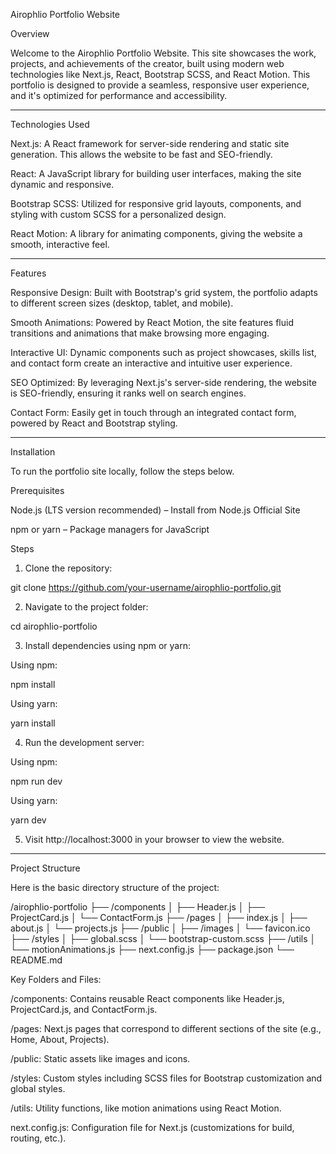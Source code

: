 Airophlio Portfolio Website

Overview

Welcome to the Airophlio Portfolio Website. This site showcases the work, projects, and achievements of the creator, built using modern web technologies like Next.js, React, Bootstrap SCSS, and React Motion. This portfolio is designed to provide a seamless, responsive user experience, and it's optimized for performance and accessibility.


---

Technologies Used

Next.js: A React framework for server-side rendering and static site generation. This allows the website to be fast and SEO-friendly.

React: A JavaScript library for building user interfaces, making the site dynamic and responsive.

Bootstrap SCSS: Utilized for responsive grid layouts, components, and styling with custom SCSS for a personalized design.

React Motion: A library for animating components, giving the website a smooth, interactive feel.



---

Features

Responsive Design: Built with Bootstrap's grid system, the portfolio adapts to different screen sizes (desktop, tablet, and mobile).

Smooth Animations: Powered by React Motion, the site features fluid transitions and animations that make browsing more engaging.

Interactive UI: Dynamic components such as project showcases, skills list, and contact form create an interactive and intuitive user experience.

SEO Optimized: By leveraging Next.js's server-side rendering, the website is SEO-friendly, ensuring it ranks well on search engines.

Contact Form: Easily get in touch through an integrated contact form, powered by React and Bootstrap styling.



---

Installation

To run the portfolio site locally, follow the steps below.

Prerequisites

Node.js (LTS version recommended) – Install from Node.js Official Site

npm or yarn – Package managers for JavaScript


Steps

1. Clone the repository:

git clone https://github.com/your-username/airophlio-portfolio.git


2. Navigate to the project folder:

cd airophlio-portfolio


3. Install dependencies using npm or yarn:

Using npm:

npm install

Using yarn:

yarn install



4. Run the development server:

Using npm:

npm run dev

Using yarn:

yarn dev



5. Visit http://localhost:3000 in your browser to view the website.




---

Project Structure

Here is the basic directory structure of the project:

/airophlio-portfolio
  ├── /components
  │   ├── Header.js
  │   ├── ProjectCard.js
  │   └── ContactForm.js
  ├── /pages
  │   ├── index.js
  │   ├── about.js
  │   └── projects.js
  ├── /public
  │   ├── /images
  │   └── favicon.ico
  ├── /styles
  │   ├── global.scss
  │   └── bootstrap-custom.scss
  ├── /utils
  │   └── motionAnimations.js
  ├── next.config.js
  ├── package.json
  └── README.md

Key Folders and Files:

/components: Contains reusable React components like Header.js, ProjectCard.js, and ContactForm.js.

/pages: Next.js pages that correspond to different sections of the site (e.g., Home, About, Projects).

/public: Static assets like images and icons.

/styles: Custom styles including SCSS files for Bootstrap customization and global styles.

/utils: Utility functions, like motion animations using React Motion.

next.config.js: Configuration file for Next.js (customizations for build, routing, etc.).






